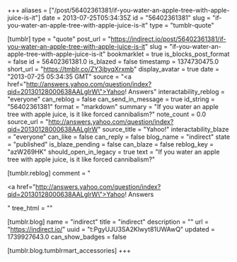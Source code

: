 +++
aliases = ["/post/56402361381/if-you-water-an-apple-tree-with-apple-juice-is-it"]
date = 2013-07-25T05:34:35Z
id = "56402361381"
slug = "if-you-water-an-apple-tree-with-apple-juice-is-it"
type = "tumblr-quote"

[tumblr]
type = "quote"
post_url = "https://indirect.io/post/56402361381/if-you-water-an-apple-tree-with-apple-juice-is-it"
slug = "if-you-water-an-apple-tree-with-apple-juice-is-it"
bookmarklet = true
is_blocks_post_format = false
id = 56402361381.0
is_blazed = false
timestamp = 1374730475.0
short_url = "https://tmblr.co/ZY3jbyqXrxmb"
display_avatar = true
date = "2013-07-25 05:34:35 GMT"
source = "<a href=\"http://answers.yahoo.com/question/index?qid=20130128000638AALglrW\">Yahoo! Answers</a>"
interactability_reblog = "everyone"
can_reblog = false
can_send_in_message = true
id_string = "56402361381"
format = "markdown"
summary = "If you water an apple tree with apple juice, is it like forced cannibalism?"
note_count = 0.0
source_url = "http://answers.yahoo.com/question/index?qid=20130128000638AALglrW"
source_title = "Yahoo!"
interactability_blaze = "everyone"
can_like = false
can_reply = false
blog_name = "indirect"
state = "published"
is_blaze_pending = false
can_blaze = false
reblog_key = "azW269HK"
should_open_in_legacy = true
text = "If you water an apple tree with apple juice, is it like forced cannibalism?"

[tumblr.reblog]
comment = "<p><a href=\"http://answers.yahoo.com/question/index?qid=20130128000638AALglrW\">Yahoo! Answers</a></p>"
tree_html = ""

[tumblr.blog]
name = "indirect"
title = "indirect"
description = ""
url = "https://indirect.io/"
uuid = "t:PgyUJU3SA2Klwyt81UWAwQ"
updated = 1739927643.0
can_show_badges = false

[tumblr.blog.tumblrmart_accessories]
+++
